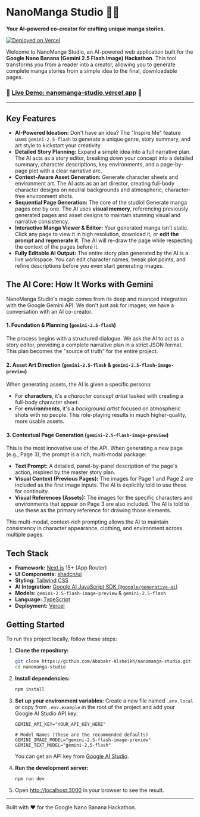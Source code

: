 # NanoManga Studio 🎨✨

**Your AI-powered co-creator for crafting unique manga stories.**

[![Deployed on Vercel](https://vercel.com/button)](https://nanomanga-studio.vercel.app/)

Welcome to NanoManga Studio, an AI-powered web application built for the **Google Nano Banana (Gemini 2.5 Flash Image) Hackathon**. This tool transforms you from a reader into a creator, allowing you to generate complete manga stories from a simple idea to the final, downloadable pages.

### 🚀 **[Live Demo: nanomanga-studio.vercel.app](https://nanomanga-studio.vercel.app/)** 🚀

---

<!-- RECOMMENDED: Replace this with a GIF of your application in action! -->
<!-- ![NanoManga Studio Demo](https://github.com/Abubakr-Alsheikh/nanomanga-studio/blob/main/public/nanomanga.gif) -->

## Key Features

* **AI-Powered Ideation:** Don't have an idea? The "Inspire Me" feature uses `gemini-2.5-flash` to generate a unique genre, story summary, and art style to kickstart your creativity.
* **Detailed Story Planning:** Expand a simple idea into a full narrative plan. The AI acts as a story editor, breaking down your concept into a detailed summary, character descriptions, key environments, and a page-by-page plot with a clear narrative arc.
* **Context-Aware Asset Generation:** Generate character sheets and environment art. The AI acts as an art director, creating full-body character designs on neutral backgrounds and atmospheric, character-free environment shots.
* **Sequential Page Generation:** The core of the studio! Generate manga pages one by one. The AI uses **visual memory**, referencing previously generated pages and asset designs to maintain stunning visual and narrative consistency.
* **Interactive Manga Viewer & Editor:** Your generated manga isn't static. Click any page to view it in high resolution, download it, or **edit the prompt and regenerate it**. The AI will re-draw the page while respecting the context of the pages before it.
* **Fully Editable AI Output:** The entire story plan generated by the AI is a live workspace. You can edit character names, tweak plot points, and refine descriptions before you even start generating images.

## The AI Core: How It Works with Gemini

NanoManga Studio's magic comes from its deep and nuanced integration with the Google Gemini API. We don't just ask for images; we have a conversation with an AI co-creator.

#### 1. **Foundation & Planning (`gemini-2.5-flash`)**

The process begins with a structured dialogue. We ask the AI to act as a story editor, providing a complete narrative plan in a strict JSON format. This plan becomes the "source of truth" for the entire project.

#### 2. **Asset Art Direction (`gemini-2.5-flash` & `gemini-2.5-flash-image-preview`)**

When generating assets, the AI is given a specific persona:

* For **characters**, it's a *character concept artist* tasked with creating a full-body character sheet.
* For **environments**, it's a *background artist* focused on atmospheric shots with no people.
This role-playing results in much higher-quality, more usable assets.

#### 3. **Contextual Page Generation (`gemini-2.5-flash-image-preview`)**

This is the most innovative use of the API. When generating a new page (e.g., Page 3), the prompt is a rich, multi-modal package:

* **Text Prompt:** A detailed, panel-by-panel description of the page's action, inspired by the master story plan.
* **Visual Context (Previous Pages):** The images for Page 1 and Page 2 are included as the first image inputs. The AI is explicitly told to use these for continuity.
* **Visual References (Assets):** The images for the specific characters and environments that appear on Page 3 are also included. The AI is told to use these as the primary reference for drawing those elements.

This multi-modal, context-rich prompting allows the AI to maintain consistency in character appearance, clothing, and environment across multiple pages.

## Tech Stack

* **Framework:** [Next.js](https://nextjs.org/) 15+ (App Router)
* **UI Components:** [shadcn/ui](https://ui.shadcn.com/)
* **Styling:** [Tailwind CSS](https://tailwindcss.com/)
* **AI Integration:** [Google AI JavaScript SDK (`@google/generative-ai`)](https://github.com/googleapis/js-genai)
* **Models:** `gemini-2.5-flash-image-preview` & `gemini-2.5-flash`
* **Language:** [TypeScript](https://www.typescriptlang.org/)
* **Deployment:** [Vercel](https://vercel.com/)

## Getting Started

To run this project locally, follow these steps:

1. **Clone the repository:**

    ```bash
    git clone https://github.com/Abubakr-Alsheikh/nanomanga-studio.git
    cd nanomanga-studio
    ```

2. **Install dependencies:**

    ```bash
    npm install
    ```

3. **Set up your environment variables:**
    Create a new file named `.env.local` or copy from `.env.example` in the root of the project and add your Google AI Studio API key:

    ```
    GEMINI_API_KEY="YOUR_API_KEY_HERE"

    # Model Names (these are the recommended defaults)
    GEMINI_IMAGE_MODEL="gemini-2.5-flash-image-preview"
    GEMINI_TEXT_MODEL="gemini-2.5-flash"
    ```

    You can get an API key from [Google AI Studio](https://aistudio.google.com/).

4. **Run the development server:**

    ```bash
    npm run dev
    ```

5. Open [http://localhost:3000](http://localhost:3000) in your browser to see the result.

---
Built with ❤️ for the Google Nano Banana Hackathon.
